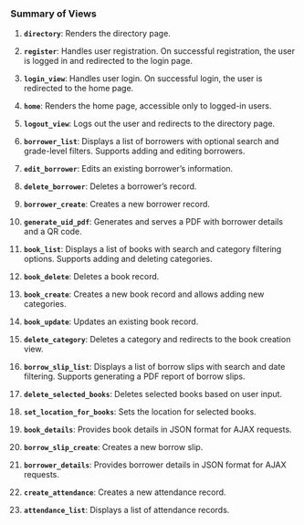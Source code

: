 

### Summary of Views

1. **`directory`**: Renders the directory page.
   
2. **`register`**: Handles user registration. On successful registration, the user is logged in and redirected to the login page.

3. **`login_view`**: Handles user login. On successful login, the user is redirected to the home page.

4. **`home`**: Renders the home page, accessible only to logged-in users.

5. **`logout_view`**: Logs out the user and redirects to the directory page.

6. **`borrower_list`**: Displays a list of borrowers with optional search and grade-level filters. Supports adding and editing borrowers.

7. **`edit_borrower`**: Edits an existing borrower’s information.

8. **`delete_borrower`**: Deletes a borrower’s record.

9. **`borrower_create`**: Creates a new borrower record.

10. **`generate_uid_pdf`**: Generates and serves a PDF with borrower details and a QR code.

11. **`book_list`**: Displays a list of books with search and category filtering options. Supports adding and deleting categories.

12. **`book_delete`**: Deletes a book record.

13. **`book_create`**: Creates a new book record and allows adding new categories.

14. **`book_update`**: Updates an existing book record.

15. **`delete_category`**: Deletes a category and redirects to the book creation view.

16. **`borrow_slip_list`**: Displays a list of borrow slips with search and date filtering. Supports generating a PDF report of borrow slips.

17. **`delete_selected_books`**: Deletes selected books based on user input.

18. **`set_location_for_books`**: Sets the location for selected books.

19. **`book_details`**: Provides book details in JSON format for AJAX requests.

20. **`borrow_slip_create`**: Creates a new borrow slip.

21. **`borrower_details`**: Provides borrower details in JSON format for AJAX requests.

22. **`create_attendance`**: Creates a new attendance record.

23. **`attendance_list`**: Displays a list of attendance records.

